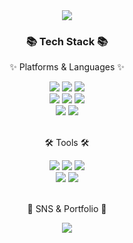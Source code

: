 <div align=center>
	<img src="https://capsule-render.vercel.app/api?type=waving&color=auto&height=200&section=header&text=Mingyu%20Github!&fontSize=90" />	
</div>
<div align=center>
	<h3>📚 Tech Stack 📚</h3>
	<p>✨ Platforms & Languages ✨</p>
</div>
<div align="center">
	<img src="https://img.shields.io/badge/html5-E34F26?style=for-the-badge&logo=html5&logoColor=white"> 
  	<img src="https://img.shields.io/badge/css-1572B6?style=for-the-badge&logo=css3&logoColor=white"> 
	<img src="https://img.shields.io/badge/javascript-F7DF1E?style=for-the-badge&logo=javascript&logoColor=white">
	<br/>
 	<img src="https://img.shields.io/badge/java-007396?style=for-the-badge&logo=java&logoColor=white">
	<img src="https://img.shields.io/badge/spring-6DB33F?style=for-the-badge&logo=spring&logoColor=white">
	<img src="https://img.shields.io/badge/springboot-6DB33F?style=for-the-badge&logo=springboot&logoColor=white">
	<br/>
	<img src="https://img.shields.io/badge/oracle-F80000?style=for-the-badge&logo=oracle&logoColor=white"> 
  	<img src="https://img.shields.io/badge/mysql-4479A1?style=for-the-badge&logo=mysql&logoColor=white">
</div>
<br>
<div align=center>
	<p>🛠 Tools 🛠</p>
</div>
<div align=center>
	<img src="https://img.shields.io/badge/Eclipse-2C2255?style=for-the-badge&logo=EclipseIDE&logoColor=white" />
	<img src="https://img.shields.io/badge/Intellij-663399?style=for-the-badge&logo=intellijidea&logoColor=white" />
	<img src="https://img.shields.io/badge/Visual Studio Code-007ACC?style=for-the-badge&logo=Visual Studio Code&logoColor=white"/>
	<br/>
	<img src="https://img.shields.io/badge/github-181717?style=for-the-badge&logo=github&logoColor=white">
  	<img src="https://img.shields.io/badge/git-F05032?style=for-the-badge&logo=git&logoColor=white">
</div>
<br>
<div align=center>
	<p>🎨 SNS & Portfolio 🎨</p>
</div>
<div align=center>
	<a href="mailto:gold9387@gmail.com">
		<img src="https://img.shields.io/badge/Mail-30B980?style=flat&logo=Gmail&logoColor=white" />
	</a>
	<br>
</div>
